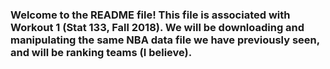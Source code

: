 ### Welcome to the README file! This file is associated with Workout 1 (Stat 133, Fall 2018). We will be downloading and manipulating the same NBA data file we have previously seen, and will be ranking teams (I believe). 